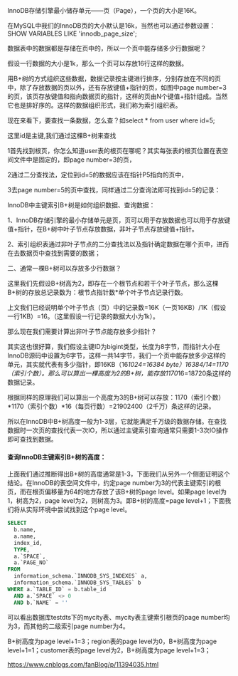 InnoDB存储引擎最小储存单元——页（Page），一个页的大小是16K。

在MySQL中我们的InnoDB页的大小默认是16k，当然也可以通过参数设置：
SHOW VARIABLES LIKE 'innodb_page_size';

数据表中的数据都是存储在页中的，所以一个页中能存储多少行数据呢？

假设一行数据的大小是1k，那么一个页可以存放16行这样的数据。

用B+树的方式组织这些数据，数据记录按主键进行排序，分别存放在不同的页中，除了存放数据的页以外，还有存放键值+指针的页，如图中page number=3的页，该页存放键值和指向数据页的指针，这样的页由N个键值+指针组成。当然它也是排好序的。这样的数据组织形式，我们称为索引组织表。

现在来看下，要查找一条数据，怎么查？如select * from user where id=5;

 这里id是主键,我们通过这棵B+树来查找

1首先找到根页，你怎么知道user表的根页在哪呢？其实每张表的根页位置在表空间文件中是固定的，即page number=3的页，

2通过二分查找法，定位到id=5的数据应该在指针P5指向的页中，

3去page number=5的页中查找，同样通过二分查询法即可找到id=5的记录：



InnoDB中主键索引B+树是如何组织数据、查询数据：

1、InnoDB存储引擎的最小存储单元是页，页可以用于存放数据也可以用于存放键值+指针，在B+树中叶子节点存放数据，非叶子节点存放键值+指针。

2、索引组织表通过非叶子节点的二分查找法以及指针确定数据在哪个页中，进而在去数据页中查找到需要的数据；

 

二、通常一棵B+树可以存放多少行数据？




这里我们先假设B+树高为2，即存在一个根节点和若干个叶子节点，那么这棵B+树的存放总记录数为：根节点指针数*单个叶子节点记录行数。

上文我们已经说明单个叶子节点（页）中的记录数=16K（一页16KB）/1K（假设一行1KB）=16。（这里假设一行记录的数据大小为1k）。

 

那么现在我们需要计算出非叶子节点能存放多少指针？

其实这也很好算，我们假设主键ID为bigint类型，长度为8字节，而指针大小在InnoDB源码中设置为6字节，这样一共14字节，我们一个页中能存放多少这样的单元，其实就代表有多少指针，即16KB（16*1024=16384 byte）16384/14=1170（索引个数）。那么可以算出一棵高度为2的B+树，能存放1170*16=18720条这样的数据记录。

 根据同样的原理我们可以算出一个高度为3的B+树可以存放：1170（索引个数）*1170（索引个数）*16（每页行数）=21902400（2千万）条这样的记录。

所以在InnoDB中B+树高度一般为1-3层，它就能满足千万级的数据存储。在查找数据时一次页的查找代表一次IO，所以通过主键索引查询通常只需要1-3次IO操作即可查找到数据。

#### 查询InnoDB主键索引B+树的高度：

上面我们通过推断得出B+树的高度通常是1-3，下面我们从另外一个侧面证明这个结论。在InnoDB的表空间文件中，约定page number为3的代表主键索引的根页，而在根页偏移量为64的地方存放了该B+树的page level。如果page level为1，树高为2，page level为2，则树高为3。即B+树的高度=page level+1；下面我们将从实际环境中尝试找到这个page level。

```sql
SELECT
  b.name,
  a.name,
  index_id,
  TYPE,
  a.`SPACE`,
  a.`PAGE_NO`
FROM
  information_schema.`INNODB_SYS_INDEXES` a,
  information_schema.`INNODB_SYS_TABLES` b
WHERE a.`TABLE_ID` = b.table_id
  AND a.`SPACE` <> 0
  AND b.`NAME` = ''
```


可以看出数据库testdts下的mycity表、mycity表主键索引根页的page number均为3，而其他的二级索引page number为4。

B+树高度为page level+1=3；region表的page level为0，B+树高度为page level+1=1；customer表的page level为2，B+树高度为page level+1=3；

https://www.cnblogs.com/fanBlog/p/11394035.html